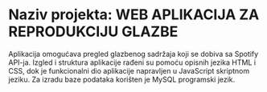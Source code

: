 # Naziv projekta: WEB APLIKACIJA ZA REPRODUKCIJU GLAZBE
Aplikacija omogućava pregled glazbenog sadržaja koji se dobiva sa Spotify API-ja. 
Izgled i struktura aplikacije rađeni su pomoću opisnih jezika HTML i CSS, dok je funkcionalni dio aplikacije napravljen u JavaScript skriptnom jeziku. 
Za izradu baze podataka korišten je MySQL programski jezik.
